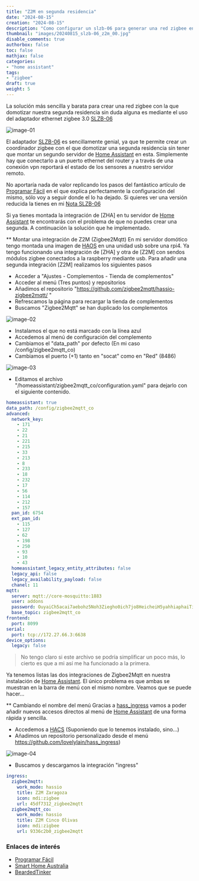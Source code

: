 ```yaml
---
title: "Z2M en segunda residencia"
date: "2024-08-15"
creation: "2024-08-15"
description: "Como configurar un slzb-06 para generar una red zigbee en una segunda residencia"
thumbnail: "images/20240815_slzb-06_z2m_00.jpg"
disable_comments: true
authorbox: false
toc: false
mathjax: false
categories:
- "home assistant"
tags:
- "zigbee"
draft: true
weight: 5
---
```

La solución más sencilla y barata para crear una red zigbee con la que domotizar nuestra segunda residencia sin duda alguna es mediante el uso del adaptador ethernet zigbee 3.0 [SLZB-06]
<!--more-->
![image-01]

El adaptador [SLZB-06] es sencillamente genial, ya que te permite crear un coordinador zigbee con el que domotizar una segunda residencia sin tener que montar un segundo servidor de [Home Assistant] en esta. Simplemente hay que conectarlo a un puerto ethernet del router y a través de una conexión vpn reportará el estado de los sensores a nuestro servidor remoto.

No aportaría nada de valor replicando los pasos del fantástico artículo de [Programar Fácil] en el que explica perfectamente la configuración del mismo, sólo voy a seguir donde el lo ha dejado. Si quieres ver una versión reducida la tienes en mi [Nota SLZB-06]

Si ya tienes montada la integración de [ZHA] en tu servidor de [Home Assistant] te encontrarás con el problema de que no puedes crear una segunda. A continuación la solución que he implementado.

** Montar una integración de Z2M (Zigbee2Mqtt)
En mi servidor domótico tengo montada una imagen de [HAOS] en una unidad usb sobre una rpi4. Ya tengo funcionando una integración de [ZHA] y otra de [Z2M] con sendos módulos zigbee conectados a la raspberry mediante usb. Para añadir una segunda integración [Z2M] realizamos los siguientes pasos

- Acceder a "Ajustes - Complementos - Tienda de complementos"
- Acceder al menú (Tres puntos) y repositorios
- Añadimos el repositorio "https://github.com/zigbee2mqtt/hassio-zigbee2mqtt/ "
- Refrescamos la página para recargar la tienda de complementos
- Buscamos "Zigbee2Mqtt" se han duplicado los complementos

![image-02]

- Instalamos el que no está marcado con la línea azul
- Accedemos al menú de configuración del complemento
- Cambiamos el "data_path" por defecto (En mi caso /config/zigbee2mqtt_co)
- Cambiamos el puerto (+1) tanto en "socat" como en "Red" (8486)

![image-03]

- Editamos el archivo "/homeassistant/zigbee2mqtt_co/configuration.yaml" para dejarlo con el siguiente contenido.

``` yaml
homeassistant: true
data_path: /config/zigbee2mqtt_co
advanced:
  network_key:
    - 171
    - 22
    - 21
    - 221
    - 215
    - 33
    - 213
    - 8
    - 233
    - 18
    - 232
    - 17
    - 56
    - 114
    - 212
    - 157
  pan_id: 6754
  ext_pan_id:
    - 115
    - 127
    - 62
    - 198
    - 250
    - 93
    - 10
    - 43
  homeassistant_legacy_entity_attributes: false
  legacy_api: false
  legacy_availability_payload: false
  chanel: 11
mqtt:
  server: mqtt://core-mosquitto:1883
  user: addons
  password: OuyaiCh5acai7aebohz5Noh3Ziegho0ich7jo8HeicheiH5yahhiaphaiTifog9k
  base_topic: zigbee2mqtt_co
frontend:
  port: 8099
serial:
  port: tcp://172.27.66.3:6638
device_options:
  legacy: false
```

> No tengo claro si este archivo se podría simplificar un poco más, lo cierto es que a mi así me ha funcionado a la primera.

Ya tenemos listas las dos integraciones de Zigbee2Mqtt en nuestra instalación de [Home Assistant]. El único problema es que ambas se muestran en la barra de menú con el mismo nombre. Veamos que se puede hacer...

** Cambiando el nombre del menú
Gracias a [hass_ingress] vamos a poder añadir nuevos accesos directos al menú de [Home Assistant] de una forma rápida y sencilla.

- Accedemos a [HACS] (Suponiendo que lo tenemos instalado, sino...)
- Añadimos un repositorio personalizado desde el menú
  https://github.com/lovelylain/hass_ingress)

![image-04]

- Buscamos y descargamos la integración "ingress"


``` yaml
ingress:
  zigbee2mqtt:
    work_mode: hassio
    title: Z2M Zaragoza
    icon: mdi:zigbee
    url: 45df7312_zigbee2mqtt
  zigbee2mqtt_co:
    work_mode: hassio
    title: Z2M Cinco Olivas
    icon: mdi:zigbee
    url: 9336c2b0_zigbee2mqtt
```


### Enlaces de interés
- [Programar Fácil]( https://programarfacil.com/domotica/multiples-casas-con-home-assistant)
- [Smart Home Australia](https://www.youtube.com/watch?v=ZBbl0I-Zpuk&t=7s)
- [BeardedTinker](https://www.youtube.com/watch?v=QOx733CU1p8)

[HACS]: https://hacs.xyz/
[HAOS]: https://www.home-assistant.io/installation/raspberrypi
[hass_ingress]: https://github.com/lovelylain/hass_ingress
[Home Assistant]: https://www.home-assistant.io/
[Nota SLZB-06]: https://sherblog.es/brain/#c6386915-e497-48d4-a467-445d84ede824
[Programar Fácil]: https://programarfacil.com/domotica/multiples-casas-con-home-assistant/
[SLZB-06]: https://smlight.tech/product/slzb-06/


[image-01]: /images/20240815_slzb-06_z2m_01.jpg
[image-02]: /images/20240815_slzb-06_z2m_02.jpg
[image-03]: /images/20240815_slzb-06_z2m_03.jpg
[image-04]: /images/20240815_slzb-06_z2m_04.jpg



